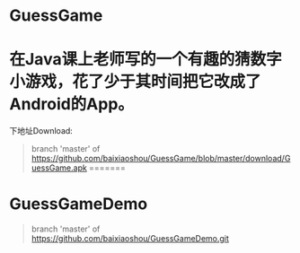# GuessGame
在Java课上老师写的一个有趣的猜数字小游戏，花了少于其时间把它改成了Android的App。
=======
下地址Download: 
> branch 'master' of https://github.com/baixiaoshou/GuessGame/blob/master/download/GuessGame.apk
=======
# GuessGameDemo
> branch 'master' of https://github.com/baixiaoshou/GuessGameDemo.git
